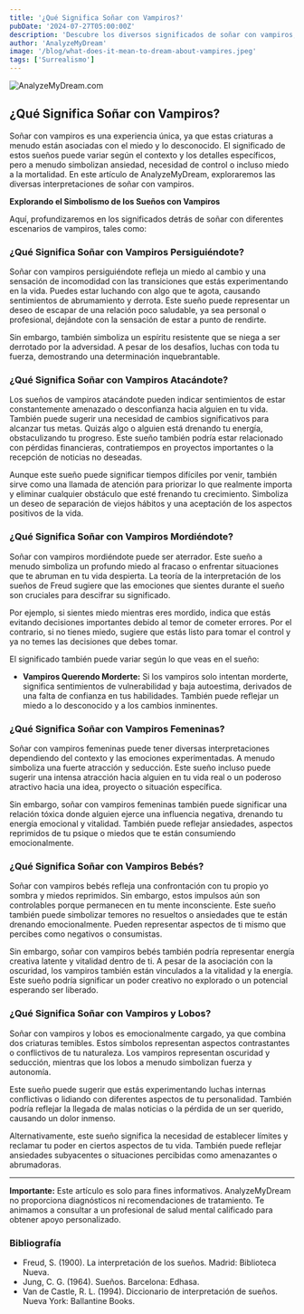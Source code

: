 ```yaml
---
title: '¿Qué Significa Soñar con Vampiros?'
pubDate: '2024-07-27T05:00:00Z'
description: 'Descubre los diversos significados de soñar con vampiros, desde acechos y ataques hasta otros simbolismos.'
author: 'AnalyzeMyDream'
image: '/blog/what-does-it-mean-to-dream-about-vampires.jpeg'
tags: ['Surrealismo']
---
```


![AnalyzeMyDream.com](/blog/what-does-it-mean-to-dream-about-vampires.jpeg)

## ¿Qué Significa Soñar con Vampiros?

Soñar con vampiros es una experiencia única, ya que estas criaturas a menudo están asociadas con el miedo y lo desconocido. El significado de estos sueños puede variar según el contexto y los detalles específicos, pero a menudo simbolizan ansiedad, necesidad de control o incluso miedo a la mortalidad. En este artículo de AnalyzeMyDream, exploraremos las diversas interpretaciones de soñar con vampiros.

**Explorando el Simbolismo de los Sueños con Vampiros**

Aquí, profundizaremos en los significados detrás de soñar con diferentes escenarios de vampiros, tales como:

### ¿Qué Significa Soñar con Vampiros Persiguiéndote?

Soñar con vampiros persiguiéndote refleja un miedo al cambio y una sensación de incomodidad con las transiciones que estás experimentando en la vida. Puedes estar luchando con algo que te agota, causando sentimientos de abrumamiento y derrota. Este sueño puede representar un deseo de escapar de una relación poco saludable, ya sea personal o profesional, dejándote con la sensación de estar a punto de rendirte.

Sin embargo, también simboliza un espíritu resistente que se niega a ser derrotado por la adversidad. A pesar de los desafíos, luchas con toda tu fuerza, demostrando una determinación inquebrantable.

### ¿Qué Significa Soñar con Vampiros Atacándote?

Los sueños de vampiros atacándote pueden indicar sentimientos de estar constantemente amenazado o desconfianza hacia alguien en tu vida. También puede sugerir una necesidad de cambios significativos para alcanzar tus metas. Quizás algo o alguien está drenando tu energía, obstaculizando tu progreso. Este sueño también podría estar relacionado con pérdidas financieras, contratiempos en proyectos importantes o la recepción de noticias no deseadas.

Aunque este sueño puede significar tiempos difíciles por venir, también sirve como una llamada de atención para priorizar lo que realmente importa y eliminar cualquier obstáculo que esté frenando tu crecimiento. Simboliza un deseo de separación de viejos hábitos y una aceptación de los aspectos positivos de la vida.

### ¿Qué Significa Soñar con Vampiros Mordiéndote?

Soñar con vampiros mordiéndote puede ser aterrador. Este sueño a menudo simboliza un profundo miedo al fracaso o enfrentar situaciones que te abruman en tu vida despierta. La teoría de la interpretación de los sueños de Freud sugiere que las emociones que sientes durante el sueño son cruciales para descifrar su significado.

Por ejemplo, si sientes miedo mientras eres mordido, indica que estás evitando decisiones importantes debido al temor de cometer errores. Por el contrario, si no tienes miedo, sugiere que estás listo para tomar el control y ya no temes las decisiones que debes tomar.

El significado también puede variar según lo que veas en el sueño:

- **Vampiros Querendo Morderte:** Si los vampiros solo intentan morderte, significa sentimientos de vulnerabilidad y baja autoestima, derivados de una falta de confianza en tus habilidades. También puede reflejar un miedo a lo desconocido y a los cambios inminentes.

### ¿Qué Significa Soñar con Vampiros Femeninas?

Soñar con vampiros femeninas puede tener diversas interpretaciones dependiendo del contexto y las emociones experimentadas. A menudo simboliza una fuerte atracción y seducción. Este sueño incluso puede sugerir una intensa atracción hacia alguien en tu vida real o un poderoso atractivo hacia una idea, proyecto o situación específica.

Sin embargo, soñar con vampiros femeninas también puede significar una relación tóxica donde alguien ejerce una influencia negativa, drenando tu energía emocional y vitalidad. También puede reflejar ansiedades, aspectos reprimidos de tu psique o miedos que te están consumiendo emocionalmente.

### ¿Qué Significa Soñar con Vampiros Bebés?

Soñar con vampiros bebés refleja una confrontación con tu propio yo sombra y miedos reprimidos. Sin embargo, estos impulsos aún son controlables porque permanecen en tu mente inconsciente. Este sueño también puede simbolizar temores no resueltos o ansiedades que te están drenando emocionalmente. Pueden representar aspectos de ti mismo que percibes como negativos o consumistas.

Sin embargo, soñar con vampiros bebés también podría representar energía creativa latente y vitalidad dentro de ti. A pesar de la asociación con la oscuridad, los vampiros también están vinculados a la vitalidad y la energía. Este sueño podría significar un poder creativo no explorado o un potencial esperando ser liberado.

### ¿Qué Significa Soñar con Vampiros y Lobos?

Soñar con vampiros y lobos es emocionalmente cargado, ya que combina dos criaturas temibles. Estos símbolos representan aspectos contrastantes o conflictivos de tu naturaleza. Los vampiros representan oscuridad y seducción, mientras que los lobos a menudo simbolizan fuerza y autonomía.

Este sueño puede sugerir que estás experimentando luchas internas conflictivas o lidiando con diferentes aspectos de tu personalidad. También podría reflejar la llegada de malas noticias o la pérdida de un ser querido, causando un dolor inmenso.

Alternativamente, este sueño significa la necesidad de establecer límites y reclamar tu poder en ciertos aspectos de tu vida. También puede reflejar ansiedades subyacentes o situaciones percibidas como amenazantes o abrumadoras.

---

**Importante:** Este artículo es solo para fines informativos. AnalyzeMyDream no proporciona diagnósticos ni recomendaciones de tratamiento. Te animamos a consultar a un profesional de salud mental calificado para obtener apoyo personalizado.

### Bibliografía

- Freud, S. (1900). La interpretación de los sueños. Madrid: Biblioteca Nueva.
- Jung, C. G. (1964). Sueños. Barcelona: Edhasa.
- Van de Castle, R. L. (1994). Diccionario de interpretación de sueños. Nueva York: Ballantine Books.
